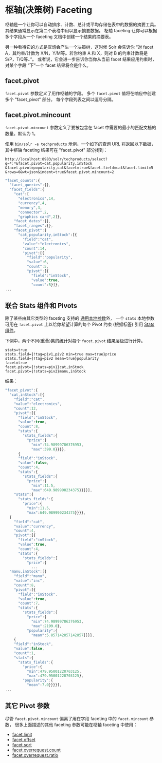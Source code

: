 # 枢轴(决策树) Faceting

枢轴是一个让你可以自动排序、计数、总计或平均存储在表中的数据的摘要工具。
其结果通常显示在第二个表格中用以显示摘要数据。
枢轴 faceting 让你可以根据多个字段从一个 faceting 文档中创建一个结果的摘要表。

另一种看待它的方式是查询会产生一个决策树，这时候 Solr 会告诉你
“对 facet A，其约束/计数为 X/N，Y/M等。若你约束 A 和 X，则对 B 的约束计数将是 S/P，T/Q等..”。
或者说，它会进一步告诉你当你从当前 facet 结果应用约束时，对某个字段 “下”一个 facet 结果将会是什么。

## facet.pivot

`facet.pivot` 参数定义了用作枢轴的字段。
多个 `facet.pivot` 值将在响应中创建多个 "facet_pivot" 部分。
每个字段列表之间以逗号分隔。

## facet.pivot.mincount

`facet.pivot.mincount` 参数定义了要被包含在 facet 中需要的最小的匹配文档的数量。默认为 1。

使用 `bin/solr -e techproducts` 示例，一个如下的查询 URL 将返回以下数据，
其中枢轴 faceting 结果可在 "facet_pivot" 部分找到：

```
http://localhost:8983/solr/techproducts/select?q=*:*&facet.pivot=cat,popularity,inStock
&facet.pivot=popularity,cat&facet=true&facet.field=cat&facet.limit=5
&rows=0&wt=json&indent=true&facet.pivot.mincount=2
```

```javascript
"facet_counts":{
  "facet_queries":{},
  "facet_fields":{
    "cat":[
      "electronics",14,
      "currency",4,
      "memory",3,
      "connector",2,
      "graphics card",2]},
    "facet_dates":{},
    "facet_ranges":{},
    "facet_pivot":{
      "cat,popularity,inStock":[{
        "field":"cat",
        "value":"electronics",
        "count":14,
        "pivot":[{
          "field":"popularity",
          "value":6,
          "count":5,
          "pivot":[{
            "field":"inStock",
            "value":true,
            "count":5}]},
...
```

## 联合 Stats 组件和 Pivots

除了某些由其它类型的 faceting 支持的 [通用本地参数](./local_params.md)外，
一个 `stats` 本地参数可用在 `facet.pivot` 上以给你希望计算的每个 Pivot 约束
(根据标签) 引用 [Stats组件](../stats_component.md)。

下例中，两个不同(重叠)集的统计对每个 `facet.pivot` 结果层级进行计算。

```
stats=true
stats.field={!tag=piv1,piv2 min=true max=true}price
stats.field={!tag=piv2 mean=true}popularity
facet=true
facet.pivot={!stats=piv1}cat,inStock
facet.pivot={!stats=piv2}manu,inStock
```

结果：

```javascript
"facet_pivot":{
  "cat,inStock":[{
    "field":"cat",
    "value":"electronics",
    "count":12,
    "pivot":[{
      "field":"inStock",
      "value":true,
      "count":8,
      "stats":{
        "stats_fields":{
          "price":{
            "min":74.98999786376953,
            "max":399.0}}}},
      {
      "field":"inStock",
      "value":false,
      "count":4,
      "stats":{
        "stats_fields":{
          "price":{
            "min":11.5,
            "max":649.989990234375}}}}],
    "stats":{
      "stats_fields":{
        "price":{
          "min":11.5,
          "max":649.989990234375}}}},
  {
    "field":"cat",
    "value":"currency",
    "count":4,
    "pivot":[{
      "field":"inStock",
      "value":true,
      "count":4,
      "stats":{
        "stats_fields":{
          "price":{
            ...
  "manu,inStock":[{
    "field":"manu",
    "value":"inc",
    "count":8,
    "pivot":[{
      "field":"inStock",
      "value":true,
      "count":7,
      "stats":{
        "stats_fields":{
          "price":{
            "min":74.98999786376953,
            "max":2199.0},
          "popularity":{
            "mean":5.857142857142857}}}},
    {
    "field":"inStock",
    "value":false,
    "count":1,
    "stats":{
      "stats_fields":{
        "price":{
          "min":479.95001220703125,
          "max":479.95001220703125},
        "popularity":{
          "mean":7.0}}}}],
...
```

## 其它 Pivot 参数

尽管 `facet.pivot.mincount` 偏离了用在字段 faceting 中的 `facet.mincount` 参数，
很多上面描述的其他 faceting 参数可能在枢轴 faceting 中使用：

* [facet.limit](./field_value.md#facet-limit)
* [facet.offset](./field_value.md#facet-offset)
* [facet.sort](./field_value.md#facet-sort)
* [facet.overrequest.count](./field_value.md#facet-overrequest)
* [facet.overrequest.ratio](./field_value.md#facet-overrequest)
